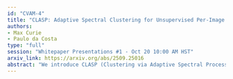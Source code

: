 ```yaml
---
id: "CVAM-4"
title: "CLASP: Adaptive Spectral Clustering for Unsupervised Per-Image Segmentation"
authors:
- Max Curie
- Paulo da Costa
type: "full"
session: "Whitepaper Presentations #1 - Oct 20 10:00 AM HST"
arxiv_link: https://arxiv.org/abs/2509.25016
abstract: "We introduce CLASP (Clustering via Adaptive Spectral Processing), a lightweight framework for unsupervised image segmentation that operates without any labeled data or fine-tuning. CLASP first extracts per-patch features using a self-supervised ViT encoder (DINO); then, it builds an affinity matrix and applies spectral clustering. To avoid manual tuning, we select the segment count automatically with a eigengap-silhouette search, and we sharpen the boundaries with a fully connected DenseCRF. Despite its simplicity and training-free nature, CLASP attains competitive mIoU and pixel-accuracy on COCO-Stuff and ADE20K, matching recent unsupervised baselines. The zero-training design makes CLASP a strong, easily reproducible baseline for large unannotated corpora—especially common in digital advertising and marketing workflows such as brand-safety screening, creative asset curation, and social-media content moderation."
---
```

